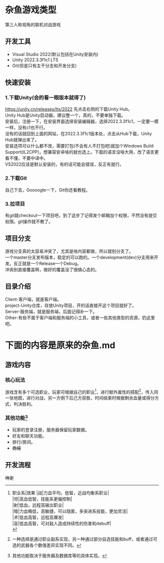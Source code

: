 # 杂鱼游戏类型
第三人称视角的联机对战游戏
## 开发工具
- Visual Studio 2022(默认包括在Unity安装内)
- Unity 2022.3.3f1c1 LTS
- Git(但是只有主干分支和开发分支)
## 快速安装
### 1.下载Unity(会的看一眼版本就得了)
https://unity.cn/releases/lts/2022 先点击右侧的下载Unity Hub。<br>
Unity Hub是Unity启动器，建议整一个，真的，不要单独下载。<br>
安装后，注册一下，在安装界面选择安装编辑器，选择2022.3.3f1c1，一定要一模一样，没有c1也不行。<br>
没有的话就回到上面的网站，在2022.3.3f1c1版本处，点击从Hub下载，Unity Hub就弹出来了。<br>
安装选项可以什么都不改，需要打包(不会有人不打包吧)就加个Windows Build Support(IL2CPP)，想兼容安卓啥的就也选上。下面的语言没啥大用，改了语言更看不懂，不要中译中。<br>
VS2022应该是默认安装的，有的话可能会错误，反正有就行。<br>
### 2.下载Git
自己下去，Goooogle一下，Git你还看教程。<br>
### 3.拉项目
有git就checkout一下项目吧，到了这步了记得发个邮箱加个权限，不然没有提交权限。git操作就不教了。<br>
## 项目分支
游戏分支真的太容易冲突了，尤其是啥内容都做，所以就别分支了。<br>
一个master分支发布版本，稳定的可以跑的。一个development(dev)分支用来开发。反正就是一个Release一个Debug。<br>
冲突别直接覆盖啊，做好的覆盖没了很搞心态的。<br>
## 目录介绍
Client-客户端，就是客户端。<br>
	project-Unity仓库，存放Unity项目，开的话直接开这个项目就好了。<br>
Server-服务端，就是服务端，后面记得补一下。<br>
Other-有些不属于客户端和服务端的小工具，或者一些其他类型的资源，扔这里吧。<br>

# 下面的内容是原来的杂鱼.md
## 游戏内容
### 核心玩法
游戏含有多个可选职业，玩家可根据自己的职业[^1]，进行额外属性的搭配[^2]，传入同一张地图，进行对战，另一方倒下后己方获胜，时间结束时根据剩余血量或得分方式，判决胜利。
### 其他功能[^3]
- 玩家的登录注册，服务器保留玩家数据。
- 好友和聊天功能。
- 排行/房间。
- ~~商城~~
## 开发流程
~~待定~~

[^1]:职业系|效果
|战|力血平均，低智，近战均衡系职业|<br>
|坦|高血低智，技能系更偏控制|<br>
|射|低血，远程高输出职业|<br>
|暗|力血略低，高敏捷，可以隐匿，多突进系技能，更加灵活|<br>
|术|低血高智，远程高爆发|<br>
|巫|低血高智，可对敌人造成持续性的伤害和debuff|<br>
[^2]: 一种选择是通过职业副系实现，另一种通过部分自选技能和buff，或者通过可选的武器各个数值差异实现不同。
[^3]:其他功能取决于服务器及数据库等的具体实现。
